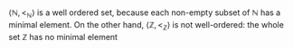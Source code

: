 $\langle \mathbb{N}, <_{\mathbb{N}}\rangle$ is a well ordered set, because each non-empty subset of $\mathbb{N}$ has a minimal element. On the other hand, $\langle \mathbb{Z}, <_{\mathbb{Z}}\rangle$ is not well-ordered: the whole set $\mathbb{Z}$ has no minimal element